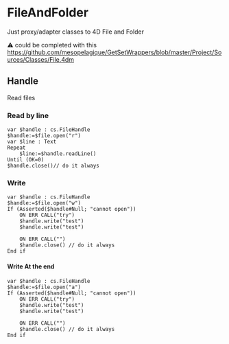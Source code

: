 # FileAndFolder

 Just proxy/adapter classes to 4D File and Folder

⚠️ could be completed with this https://github.com/mesopelagique/GetSetWrappers/blob/master/Project/Sources/Classes/File.4dm

## Handle

Read files

### Read by line

```4d
var $handle : cs.FileHandle
$handle:=$file.open("r")
var $line : Text
Repeat 
    $line:=$handle.readLine()
Until (OK=0)
$handle.close()// do it always
```

### Write

```4d
var $handle : cs.FileHandle
$handle:=$file.open("w")
If (Asserted($handle#Null; "cannot open"))
	ON ERR CALL("try")
	$handle.write("test")
	$handle.write("test")
	
	ON ERR CALL("")
	$handle.close() // do it always
End if
```

#### Write At the end

```4d
var $handle : cs.FileHandle
$handle:=$file.open("a")
If (Asserted($handle#Null; "cannot open"))
	ON ERR CALL("try")
	$handle.write("test")
	$handle.write("test")
	
	ON ERR CALL("")
	$handle.close() // do it always
End if
```
